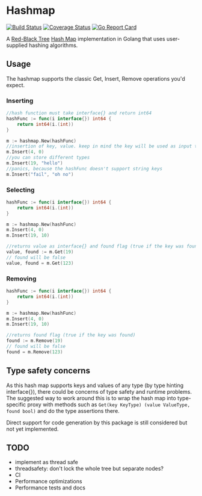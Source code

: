 # Hashmap

[![Build Status](https://circleci.com/gh/DusanKasan/hashmap.svg?style=shield&circle-token=:circle-token)](https://circleci.com/gh/DusanKasan/hashmap) [![Coverage Status](https://coveralls.io/repos/github/DusanKasan/hashmap/badge.svg?branch=master)](https://coveralls.io/github/DusanKasan/hashmap?branch=master) [![Go Report Card](https://goreportcard.com/badge/github.com/DusanKasan/hashmap)](https://goreportcard.com/report/github.com/DusanKasan/hashmap)

A [Red-Black Tree](https://en.wikipedia.org/wiki/Red%E2%80%93black_tree) [Hash Map](https://en.wikipedia.org/wiki/Hash_table) implementation in Golang that uses user-supplied hashing algorithms.

## Usage

The hashmap supports the classic Get, Insert, Remove operations you'd expect.

### Inserting
```go
//hash function must take interface{} and return int64
hashFunc := func(i interface{}) int64 {
    return int64(i.(int))
}

m := hashmap.New(hashFunc)
//insertion of key, value. keep in mind the key will be used as input to your hashFunc
m.Insert(4, 0)
//you can store different types
m.Insert(19, "hello")
//panics, because the hashFunc doesn't support string keys
m.Insert("fail", "oh no")
```

### Selecting
```go
hashFunc := func(i interface{}) int64 {
    return int64(i.(int))
}

m := hashmap.New(hashFunc)
m.Insert(4, 0)
m.Insert(19, 10)

//returns value as interface{} and found flag (true if the key was found)
value, found := m.Get(19)
// found will be false
value, found = m.Get(123)
```

### Removing
```go
hashFunc := func(i interface{}) int64 {
    return int64(i.(int))
}

m := hashmap.New(hashFunc)
m.Insert(4, 0)
m.Insert(19, 10)

//returns found flag (true if the key was found)
found := m.Remove(19)
// found will be false
found = m.Remove(123)
```

## Type safety concerns

As this hash map supports keys and values of any type (by type hinting interface{}), there could be concerns of type safety and runtime problems. The suggested way to work around this is to wrap the hash map into type-specific proxy with methods such as `Get(key KeyType) (value ValueType, found bool)` and do the type assertions there.

Direct support for code generation by this package is still considered but not yet implemented.

## TODO

- implement as thread safe
- threadsafety: don't lock the whole tree but separate nodes?
- CI
- Performance optimizations
- Performance tests and docs